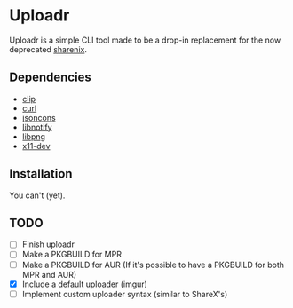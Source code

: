 # Uploadr

Uploadr is a simple CLI tool made to be a drop-in replacement for the now deprecated [sharenix](https://github.com/Francesco149/sharenix).

## Dependencies

- [clip](https://github.com/dacap/clip)
- [curl](https://curl.haxx.se/)
- [jsoncons](https://github.com/danielaparker/jsoncons)
- [libnotify](https://developer.gnome.org/libnotify/)
- [libpng](http://www.libpng.org/pub/png/libpng.html)
- [x11-dev](https://www.x.org/wiki/)

## Installation

You can't (yet).

## TODO

- [ ] Finish uploadr
- [ ] Make a PKGBUILD for MPR
- [ ] Make a PKGBUILD for AUR (If it's possible to have a PKGBUILD for both MPR and AUR)
- [x] Include a default uploader (imgur)
- [ ] Implement custom uploader syntax (similar to ShareX's)
